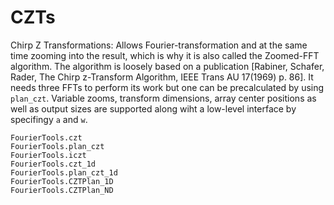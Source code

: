 # CZTs
Chirp Z Transformations: Allows Fourier-transformation and at the same time zooming into the result,
which is why it is also called the Zoomed-FFT algorithm.
The algorithm is loosely based on a publication [Rabiner, Schafer, Rader, The Chirp z-Transform Algorithm, IEEE Trans AU 17(1969) p. 86]. It needs three FFTs to perform its work but one can be precalculated by using `plan_czt`.
Variable zooms, transform dimensions, array center positions as well as output sizes are supported along wiht a low-level interface by specifingy `a` and `w`. 
```@docs
FourierTools.czt
FourierTools.plan_czt
FourierTools.iczt
FourierTools.czt_1d
FourierTools.plan_czt_1d
FourierTools.CZTPlan_1D
FourierTools.CZTPlan_ND
```
